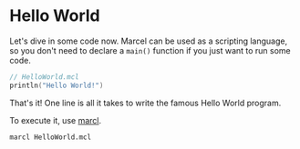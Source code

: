 # Hello World

Let's dive in some code now. Marcel can be used as a scripting language, so you don't need to declare a `main()` function
if you just want to run some code.


```kotlin
// HelloWorld.mcl
println("Hello World!")
```

That's it! One line is all it takes to write the famous Hello World program.

To execute it, use [marcl](../tools/marcl.md).

```shell
marcl HelloWorld.mcl
```